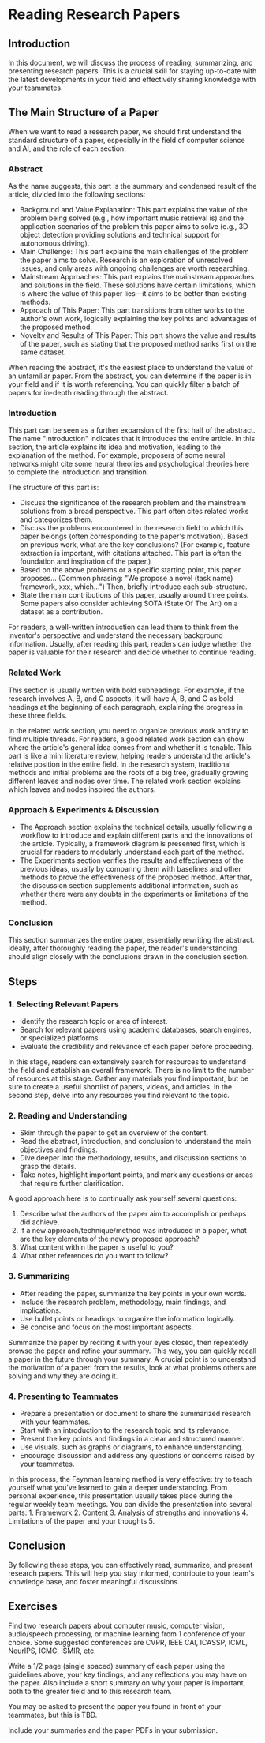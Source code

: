 # Reading Research Papers

## Introduction
In this document, we will discuss the process of reading, summarizing, and presenting research papers. This is a crucial skill for staying up-to-date with the latest developments in your field and effectively sharing knowledge with your teammates.

## The Main Structure of a Paper
When we want to read a research paper, we should first understand the standard structure of a paper, especially in the field of computer science and AI, and the role of each section.

### Abstract
As the name suggests, this part is the summary and condensed result of the article, divided into the following sections:
- Background and Value Explanation: This part explains the value of the problem being solved (e.g., how important music retrieval is) and the application scenarios of the problem this paper aims to solve (e.g., 3D object detection providing solutions and technical support for autonomous driving).
- Main Challenge: This part explains the main challenges of the problem the paper aims to solve. Research is an exploration of unresolved issues, and only areas with ongoing challenges are worth researching.
- Mainstream Approaches: This part explains the mainstream approaches and solutions in the field. These solutions have certain limitations, which is where the value of this paper lies—it aims to be better than existing methods.
- Approach of This Paper: This part transitions from other works to the author's own work, logically explaining the key points and advantages of the proposed method.
- Novelty and Results of This Paper: This part shows the value and results of the paper, such as stating that the proposed method ranks first on the same dataset.

When reading the abstract, it's the easiest place to understand the value of an unfamiliar paper. From the abstract, you can determine if the paper is in your field and if it is worth referencing. You can quickly filter a batch of papers for in-depth reading through the abstract.

### Introduction
This part can be seen as a further expansion of the first half of the abstract. The name "Introduction" indicates that it introduces the entire article. In this section, the article explains its idea and motivation, leading to the explanation of the method. For example, proposers of some neural networks might cite some neural theories and psychological theories here to complete the introduction and transition.

The structure of this part is:
- Discuss the significance of the research problem and the mainstream solutions from a broad perspective. This part often cites related works and categorizes them.
- Discuss the problems encountered in the research field to which this paper belongs (often corresponding to the paper's motivation). Based on previous work, what are the key conclusions? (For example, feature extraction is important, with citations attached. This part is often the foundation and inspiration of the paper.)
- Based on the above problems or a specific starting point, this paper proposes... (Common phrasing: "We propose a novel (task name) framework, xxx, which...") Then, briefly introduce each sub-structure.
- State the main contributions of this paper, usually around three points. Some papers also consider achieving SOTA (State Of The Art) on a dataset as a contribution.

For readers, a well-written introduction can lead them to think from the inventor's perspective and understand the necessary background information. Usually, after reading this part, readers can judge whether the paper is valuable for their research and decide whether to continue reading.

### Related Work
This section is usually written with bold subheadings. For example, if the research involves A, B, and C aspects, it will have A, B, and C as bold headings at the beginning of each paragraph, explaining the progress in these three fields.

In the related work section, you need to organize previous work and try to find multiple threads. For readers, a good related work section can show where the article's general idea comes from and whether it is tenable. This part is like a mini literature review, helping readers understand the article's relative position in the entire field. In the research system, traditional methods and initial problems are the roots of a big tree, gradually growing different leaves and nodes over time. The related work section explains which leaves and nodes inspired the authors.

### Approach & Experiments & Discussion
- The Approach section explains the technical details, usually following a workflow to introduce and explain different parts and the innovations of the article. Typically, a framework diagram is presented first, which is crucial for readers to modularly understand each part of the method.
- The Experiments section verifies the results and effectiveness of the previous ideas, usually by comparing them with baselines and other methods to prove the effectiveness of the proposed method. After that, the discussion section supplements additional information, such as whether there were any doubts in the experiments or limitations of the method.

### Conclusion
This section summarizes the entire paper, essentially rewriting the abstract. Ideally, after thoroughly reading the paper, the reader's understanding should align closely with the conclusions drawn in the conclusion section.

## Steps

### 1. Selecting Relevant Papers
- Identify the research topic or area of interest.
- Search for relevant papers using academic databases, search engines, or specialized platforms.
- Evaluate the credibility and relevance of each paper before proceeding.

In this stage, readers can extensively search for resources to understand the field and establish an overall framework. There is no limit to the number of resources at this stage. Gather any materials you find important, but be sure to create a useful shortlist of papers, videos, and articles. In the second step, delve into any resources you find relevant to the topic.

### 2. Reading and Understanding
- Skim through the paper to get an overview of the content.
- Read the abstract, introduction, and conclusion to understand the main objectives and findings.
- Dive deeper into the methodology, results, and discussion sections to grasp the details.
- Take notes, highlight important points, and mark any questions or areas that require further clarification.

A good approach here is to continually ask yourself several questions:
1. Describe what the authors of the paper aim to accomplish or perhaps did achieve.
2. If a new approach/technique/method was introduced in a paper, what are the key elements of the newly proposed approach?
3. What content within the paper is useful to you?
4. What other references do you want to follow?

### 3. Summarizing
- After reading the paper, summarize the key points in your own words.
- Include the research problem, methodology, main findings, and implications.
- Use bullet points or headings to organize the information logically.
- Be concise and focus on the most important aspects.

Summarize the paper by reciting it with your eyes closed, then repeatedly browse the paper and refine your summary. This way, you can quickly recall a paper in the future through your summary. A crucial point is to understand the motivation of a paper: from the results, look at what problems others are solving and why they are doing it.

### 4. Presenting to Teammates
- Prepare a presentation or document to share the summarized research with your teammates.
- Start with an introduction to the research topic and its relevance.
- Present the key points and findings in a clear and structured manner.
- Use visuals, such as graphs or diagrams, to enhance understanding.
- Encourage discussion and address any questions or concerns raised by your teammates.

In this process, the Feynman learning method is very effective: try to teach yourself what you've learned to gain a deeper understanding. From personal experience, this presentation usually takes place during the regular weekly team meetings. You can divide the presentation into several parts: 1. Framework 2. Content 3. Analysis of strengths and innovations 4. Limitations of the paper and your thoughts 5.

## Conclusion
By following these steps, you can effectively read, summarize, and present research papers. This will help you stay informed, contribute to your team's knowledge base, and foster meaningful discussions.

## Exercises

Find two research papers about computer music, computer vision, audio/speech processing, or machine learning from 1 conference of your choice. Some suggested conferences are CVPR, IEEE CAI, ICASSP, ICML, NeurIPS, ICMC, ISMIR, etc.

Write a 1/2 page (single spaced) summary of each paper using the guidelines above, your key findings, and any reflections you may have on the paper. Also include a short summary on why your paper is important, both to the greater field and to this research team.

You may be asked to present the paper you found in front of your teammates, but this is TBD.

Include your summaries and the paper PDFs in your submission.
